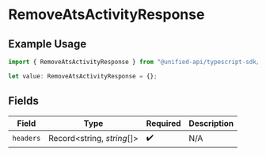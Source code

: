 # RemoveAtsActivityResponse

## Example Usage

```typescript
import { RemoveAtsActivityResponse } from "@unified-api/typescript-sdk/sdk/models/operations";

let value: RemoveAtsActivityResponse = {};
```

## Fields

| Field                      | Type                       | Required                   | Description                |
| -------------------------- | -------------------------- | -------------------------- | -------------------------- |
| `headers`                  | Record<string, *string*[]> | :heavy_check_mark:         | N/A                        |